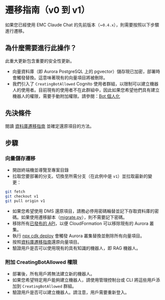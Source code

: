 # 遷移指南（v0 到 v1）

如果您已經使用 EMC Claude Chat 的先前版本（~`0.4.x`），則需要按照以下步驟進行遷移。

## 為什麼需要進行此操作？

此重大更新包含重要的安全性更新。

- 向量資料庫（即 Aurora PostgreSQL 上的 pgvector）儲存現已加密，部署時會觸發替換。這意味著現有的向量項目將被刪除。
- 我們引入了 `CreatingBotAllowed` Cognito 使用者群組，以限制可以建立機器人的使用者。目前現有的使用者不在此群組中，因此如果您希望他們具有建立機器人的權限，需要手動附加權限。請參閱：[Bot 個人化](../../README.md#bot-personalization)

## 先決條件

閱讀 [資料庫遷移指南](./DATABASE_MIGRATION_zh-TW.md) 並確定還原項目的方法。

## 步驟

### 向量儲存遷移

- 開啟終端機並導覽至專案目錄
- 拉取您要部署的分支。切換至所需分支（在此例中是 `v1`）並拉取最新的變更：

```sh
git fetch
git checkout v1
git pull origin v1
```

- 如果您希望使用 DMS 還原項目，請務必停用密碼輪替並記下存取資料庫的密碼。如果使用遷移腳本（[migrate.py](./migrate.py)），則不需要記下密碼。
- 移除所有[已發布的 API](../PUBLISH_API_zh-TW.md)，以便 CloudFormation 可以移除現有的 Aurora 叢集。
- 執行 [npx cdk deploy](../README.md#deploy-using-cdk) 會觸發 Aurora 叢集替換並刪除所有向量項目。
- 按照[資料庫遷移指南](./DATABASE_MIGRATION_zh-TW.md)還原向量項目。
- 驗證用戶是否可以使用現有的具有知識的機器人，即 RAG 機器人。

### 附加 CreatingBotAllowed 權限

- 部署後，所有用戶將無法建立新的機器人。
- 如果您希望特定用戶能夠建立機器人，請使用管理控制台或 CLI 將這些用戶添加到 `CreatingBotAllowed` 群組。
- 驗證用戶是否可以建立機器人。請注意，用戶需要重新登入。